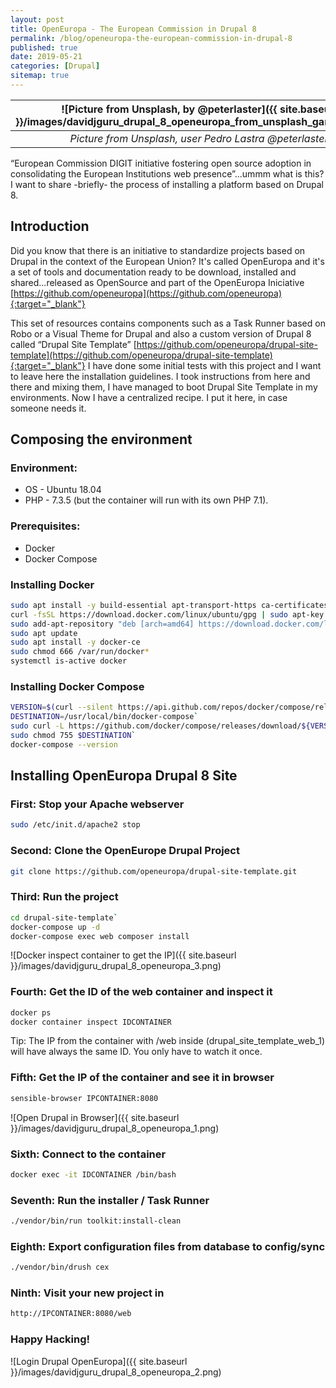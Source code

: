 ```yaml
---
layout: post
title: OpenEuropa - The European Commission in Drupal 8
permalink: /blog/openeuropa-the-european-commission-in-drupal-8
published: true
date: 2019-05-21
categories: [Drupal]
sitemap: true
---
```

| ![Picture from Unsplash, by @peterlaster]({{ site.baseurl }}/images/davidjguru_drupal_8_openeuropa_from_unsplash_gargoyle.jpeg) |
|:--:|
| *Picture from Unsplash, user Pedro Lastra @peterlaster* |



“European Commission DIGIT initiative fostering open source adoption in consolidating the European Institutions web presence”...ummm what is this? I want to share -briefly- the process of installing a platform based on Drupal 8.
<!--more-->

## Introduction
Did you know that there is an initiative to standardize projects based on Drupal in the context of the European Union? It's called OpenEuropa and it's a set of tools and documentation ready to be download, installed and shared...released as OpenSource and part of the OpenEuropa Iniciative
[https://github.com/openeuropa](https://github.com/openeuropa){:target="_blank"}

This set of resources contains components such as a Task Runner based on Robo or a Visual Theme for Drupal and also a custom version of Drupal 8 called “Drupal Site Template” [https://github.com/openeuropa/drupal-site-template](https://github.com/openeuropa/drupal-site-template){:target="_blank"}
I have done some initial tests with this project and I want to leave here the installation guidelines. I took instructions from here and there and mixing them, I have managed to boot Drupal Site Template in my environments. 
Now I have a centralized recipe. I put it here, in case someone needs it. 


## Composing the environment

### Environment:

+ OS - Ubuntu 18.04
+ PHP - 7.3.5 (but the container will run with its own PHP 7.1). 

### Prerequisites:

+ Docker 
+ Docker Compose

### Installing Docker

```bash
sudo apt install -y build-essential apt-transport-https ca-certificates jq curl software-properties-common file
curl -fsSL https://download.docker.com/linux/ubuntu/gpg | sudo apt-key add -
sudo add-apt-repository "deb [arch=amd64] https://download.docker.com/linux/ubuntu $(lsb_release -cs) stable"
sudo apt update
sudo apt install -y docker-ce
sudo chmod 666 /var/run/docker*
systemctl is-active docker
```

### Installing Docker Compose

```bash
VERSION=$(curl --silent https://api.github.com/repos/docker/compose/releases/latest | jq .name -r)`
DESTINATION=/usr/local/bin/docker-compose`
sudo curl -L https://github.com/docker/compose/releases/download/${VERSION}/docker-compose-$(uname -s)-$(uname -m) -o $DESTINATION`
sudo chmod 755 $DESTINATION`
docker-compose --version
```
## Installing OpenEuropa Drupal 8 Site

### First: Stop your Apache webserver

```bash
sudo /etc/init.d/apache2 stop
```

### Second: Clone the OpenEurope Drupal Project

```bash
git clone https://github.com/openeuropa/drupal-site-template.git
```

### Third: Run the project

```bash
cd drupal-site-template`
docker-compose up -d
docker-compose exec web composer install
```

![Docker inspect container to get the IP]({{ site.baseurl }}/images/davidjguru_drupal_8_openeuropa_3.png)


### Fourth: Get the ID of the web container and inspect it

```bash 
docker ps
docker container inspect IDCONTAINER
```
Tip: The IP from the container with /web inside (drupal_site_template_web_1) will have always the same ID. You only have to watch it once. 


### Fifth: Get the IP of the container and see it in browser

```bash
sensible-browser IPCONTAINER:8080
```

![Open Drupal in Browser]({{ site.baseurl }}/images/davidjguru_drupal_8_openeuropa_1.png)

### Sixth: Connect to the container

```bash
docker exec -it IDCONTAINER /bin/bash 
```

### Seventh: Run the installer / Task Runner

```bash
./vendor/bin/run toolkit:install-clean
```

### Eighth: Export configuration files from database to config/sync

```bash
./vendor/bin/drush cex
```

### Ninth: Visit your new project in

```bash
http://IPCONTAINER:8080/web 
```

### Happy Hacking! 

![Login Drupal OpenEuropa]({{ site.baseurl }}/images/davidjguru_drupal_8_openeuropa_2.png)

